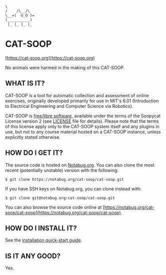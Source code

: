 ```nohighlight
\
/    /\__/\
\__=(  o_O )=
(__________)
 |_ |_ |_ |_
```

# CAT-SOOP

[https://cat-soop.org](https://cat-soop.org)

No animals were harmed in the making of this CAT-SOOP.

## WHAT IS IT?

CAT-SOOP is a tool for automatic collection and assessment of online exercises,
originally developed primarily for use in MIT's 6.01 (Introduction to
Electrical Engineering and Computer Science via Robotics).

CAT-SOOP is [free/libre software](https://www.gnu.org/philosophy/free-sw.html),
available under the terms of the Soopycat License version 2
(see [LICENSE](https://notabug.org/cat-soop/cat-soop/src/master/LICENSE)
file for details).  Please note that the terms of this license apply only to the
CAT-SOOP system itself and any plugins in use, but not to any course material
hosted on a CAT-SOOP instance, unless explicitly stated otherwise.

## HOW DO I GET IT?

The source code is hosted on [Notabug.org](https://notabug.org).
You can also clone the most recent (potentially
unstable) version with the following:
```nohighlight
$ git clone https://notabug.org/cat-soop/cat-soop.git
```

If you have SSH keys on Notabug.org, you can clone instead with:
```nohighlight
$ git clone git@notabug.org:cat-soop/cat-soop.git
```

You can also browse the source code online at [https://notabug.org/cat-soop/cat-soop](https://notabug.org/cat-soop/cat-soop).

## HOW DO I INSTALL IT?

See the [installation quick-start guide](https://cat-soop.org/docs/installing).

## IS IT ANY GOOD?

Yes.
